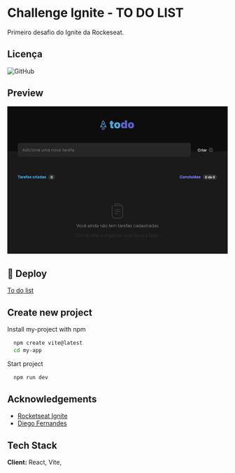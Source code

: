 
# Challenge Ignite - TO DO LIST

Primeiro desafio do Ignite da Rockeseat.


## Licença

![GitHub](https://img.shields.io/badge/License-MIT-green)

## Preview

<p align="center">
  <img src="./src/assets/review.png" alt="Descrição da Imagem">
</p>

## 🔗 Deploy

[To do list](https://challenge-todo-list-pi.vercel.app/)


## Create new project

Install my-project with npm

```bash
  npm create vite@latest
  cd my-app
```
Start project
```bash
  npm run dev
```
    
## Acknowledgements

 - [Rocketseat Ignite](https://lp.rocketseat.com.br/ignite)
 - [Diego Fernandes](https://www.instagram.com/dieegosf/)



## Tech Stack

**Client:** React, Vite, 



